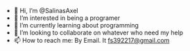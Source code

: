- 👋 Hi, I’m @SalinasAxel
- 👀 I’m interested in being a programer
- 🌱 I’m currently learning about programming
- 💞️ I’m looking to collaborate on whatever who need my help
- 📫 How to reach me: By Email. It fs392217@gmail.com

<!---
SalinasAxel/SalinasAxel is a ✨ special ✨ repository because its `README.md` (this file) appears on your GitHub profile.
You can click the Preview link to take a look at your changes.

